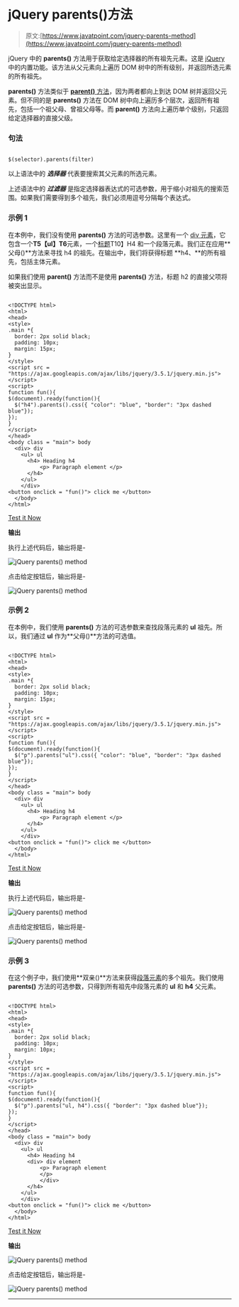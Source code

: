 # jQuery parents()方法

> 原文:[https://www.javatpoint.com/jquery-parents-method](https://www.javatpoint.com/jquery-parents-method)

jQuery 中的 **parents()** 方法用于获取给定选择器的所有祖先元素。这是 [jQuery](https://www.javatpoint.com/jquery-tutorial) 中的内置功能。该方法从父元素向上遍历 DOM 树中的所有级别，并返回所选元素的所有祖先。

**parents()** 方法类似于 [**parent()** 方法](https://www.javatpoint.com/jquery-parent-method)，因为两者都向上到达 DOM 树并返回父元素。但不同的是 **parents()** 方法在 DOM 树中向上遍历多个层次，返回所有祖先，包括一个祖父母、曾祖父母等。而 **parent()** 方法向上遍历单个级别，只返回给定选择器的直接父级。

### 句法

```

$(selector).parents(filter)

```

以上语法中的 ***选择器*** 代表要搜索其父元素的所选元素。

上述语法中的 ***过滤器*** 是指定选择器表达式的可选参数，用于缩小对祖先的搜索范围。如果我们需要得到多个祖先，我们必须用逗号分隔每个表达式。

### 示例 1

在本例中，我们没有使用 **parents()** 方法的可选参数。这里有一个 [div 元素](https://www.javatpoint.com/html-div-tag)，它包含一个**T5【ul】T6**元素，一个[标题](https://www.javatpoint.com/html-heading)T10】H4 和一个段落元素。我们正在应用**父母()**方法来寻找 h4 的祖先。在输出中，我们将获得标题 **h4、**的所有祖先，包括主体元素。

如果我们使用 **parent()** 方法而不是使用 **parents()** 方法，标题 h2 的直接父项将被突出显示。

```

<!DOCTYPE html>
<html>
<head>
<style>
.main *{ 
  border: 2px solid black;
  padding: 10px;
  margin: 15px;
}
</style>
<script src = "https://ajax.googleapis.com/ajax/libs/jquery/3.5.1/jquery.min.js"></script>
<script>
function fun(){
$(document).ready(function(){
  $("h4").parents().css({ "color": "blue", "border": "3px dashed blue"});
});
}
</script>
</head>
<body class = "main"> body
  <div> div
    <ul> ul 
      <h4> Heading h4
          <p> Paragraph element </p>
      </h4>
    </ul>   
	</div>
<button onclick = "fun()"> click me </button>
  </body>
</html>

```

[Test it Now](https://www.javatpoint.com/oprweb/test.jsp?filename=jquery-parents-method1)

**输出**

执行上述代码后，输出将是-

![jQuery parents() method](../Images/9062642e7bfed536fd1b05ad32a70b84.png)

点击给定按钮后，输出将是-

![jQuery parents() method](../Images/3f2fa651c7e404d4a5654b227f43109c.png)

### 示例 2

在本例中，我们使用 **parents()** 方法的可选参数来查找段落元素的 **ul** 祖先。所以，我们通过 **ul** 作为**父母()**方法的可选值。

```

<!DOCTYPE html>
<html>
<head>
<style>
.main *{ 
  border: 2px solid black;
  padding: 10px;
  margin: 15px;
}
</style>
<script src = "https://ajax.googleapis.com/ajax/libs/jquery/3.5.1/jquery.min.js"></script>
<script>
function fun(){
$(document).ready(function(){
  $("p").parents("ul").css({ "color": "blue", "border": "3px dashed blue"});
});
}
</script>
</head>
<body class = "main"> body
  <div> div
    <ul> ul 
      <h4> Heading h4
          <p> Paragraph element </p>
      </h4>
    </ul>   
	</div>
<button onclick = "fun()"> click me </button>
  </body>
</html>

```

[Test it Now](https://www.javatpoint.com/oprweb/test.jsp?filename=jquery-parents-method2)

**输出**

执行上述代码后，输出将是-

![jQuery parents() method](../Images/4af64d0915d7ca3c3919c8a03dcfebf8.png)

点击给定按钮后，输出将是-

![jQuery parents() method](../Images/e4a3ec98f223bfeccf74fb47b56a121d.png)

### 示例 3

在这个例子中，我们使用**双亲()**方法来获得[段落元素](https://www.javatpoint.com/html-paragraph)的多个祖先。我们使用 **parents()** 方法的可选参数，只得到所有祖先中段落元素的 **ul** 和 **h4** 父元素。

```

<!DOCTYPE html>
<html>
<head>
<style>
.main *{ 
  border: 2px solid black;
  padding: 10px;
  margin: 10px;
}
</style>
<script src = "https://ajax.googleapis.com/ajax/libs/jquery/3.5.1/jquery.min.js"></script>
<script>
function fun(){
$(document).ready(function(){
  $("p").parents("ul, h4").css({ "border": "3px dashed blue"});
});
}
</script>
</head>
<body class = "main"> body
  <div> div
    <ul> ul 
      <h4> Heading h4
	  <div> div element
          <p> Paragraph element 
		  </p>
		  </div>
      </h4>
    </ul>   
	</div>
<button onclick = "fun()"> click me </button>
  </body>
</html>

```

[Test it Now](https://www.javatpoint.com/oprweb/test.jsp?filename=jquery-parents-method3)

**输出**

![jQuery parents() method](../Images/9393de36702c641f5e9b8c37cf89bd82.png)

点击给定按钮后，输出将是-

![jQuery parents() method](../Images/cb09516361e88d8fb2ea130dcb45fc79.png)

* * *